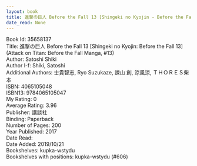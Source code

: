 ```yaml
---
layout: book
title: 進撃の巨人 Before the Fall 13 [Shingeki no Kyojin - Before the Fall 13] (Attack on Titan - Before the Fall Manga,  no. 13)
date_read: None
---
```


Book Id: 35658137<br />
Title: 進撃の巨人 Before the Fall 13 [Shingeki no Kyojin: Before the Fall 13] (Attack on Titan: Before the Fall Manga, #13)<br />
Author: Satoshi Shiki<br />
Author l-f: Shiki, Satoshi<br />
Additional Authors: 士貴智志, Ryo Suzukaze, 諫山 創, 涼風涼, ＴＨＯＲＥＳ柴本<br />
ISBN: 4065105048<br />
ISBN13: 9784065105047<br />
My Rating: 0<br />
Average Rating: 3.96<br />
Publisher: 講談社<br />
Binding: Paperback<br />
Number of Pages: 200<br />
Year Published: 2017<br />
Date Read: <br />
Date Added: 2019/10/21<br />
Bookshelves: kupka-wstydu<br />
Bookshelves with positions: kupka-wstydu (#606)<br />

